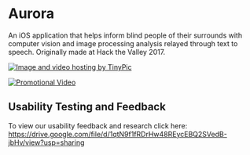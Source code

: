 # Aurora

An iOS application that helps inform blind people of their surrounds with computer vision and image processing analysis relayed through text to speech. Originally made at Hack the Valley 2017. 

<a href="http://tinypic.com?ref=ixffh4" target="_blank"><img src="http://i64.tinypic.com/ixffh4.jpg" border="0" alt="Image and video hosting by TinyPic"></a>

[![Promotional Video](https://img.youtube.com/vi/Y6De6pzl0Uc.jpg)](http://www.youtube.com/watch?v=Y6De6pzl0Uc)

## Usability Testing and Feedback 
To view our usability feedback and research click here: https://drive.google.com/file/d/1qtN9f1fRDrHw48REycEBQ2SVedB-jbHv/view?usp=sharing



